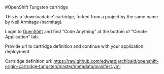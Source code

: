 #OpenShift Tungsten cartridge

This is a 'downloadable' cartridge, forked from a project by the same name by Neil Armitage (narmitag).

Login to [OpenShift](https://openshift.redhat.com/app/console/application_types) and find "Code Anything" at the bottom of "Create Application" tab.

Provide url to cartridge definition and continue with your application deployment.

Cartridge definition url: https://raw.github.com/edwardjarchibald/openshift-origin-cartridge-tungsten/master/metadata/manifest.yml
